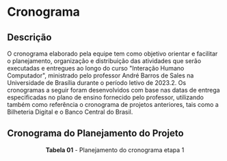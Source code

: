 # Cronograma

## Descrição
O cronograma elaborado pela equipe tem como objetivo orientar e facilitar o planejamento, organização e distribuição das atividades que serão executadas e entregues ao longo do curso "Interação Humano Computador", ministrado pelo professor André Barros de Sales na Universidade de Brasília durante o período letivo de 2023.2. Os cronogramas a seguir foram desenvolvidos com base nas datas de entrega especificadas no plano de ensino fornecido pelo professor, utilizando também como referência o cronograma de projetos anteriores, tais como a Bilheteria Digital e o Banco Central do Brasil.

## Cronograma do Planejamento do Projeto



<p align="center"><b>Tabela 01</b> - Planejamento do cronograma etapa 1</p>
